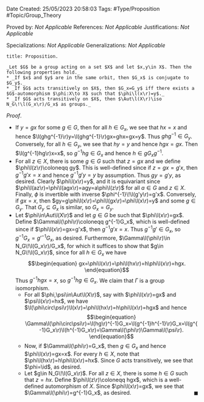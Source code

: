 <div class="topSpace"></div>

Date Created: 25/05/2023 20:58:03
Tags: #Type/Proposition #Topic/Group_Theory

Proved by: _Not Applicable_
References: _Not Applicable_
Justifications: _Not Applicable_

Specializations: _Not Applicable_
Generalizations: _Not Applicable_

``` ad-Proposition
title: Proposition.

_Let $G$ be a group acting on a set $X$ and let $x,y\in X$. Then the following properties hold._
* _If $x$ and $y$ are in the same orbit, then $G_x$ is conjugate to $G_y$._
* _If $G$ acts transitively on $X$, then $G_x=G_y$ iff there exists a $G$-automorphism $\phi:X\to X$ such that $\phi\l(x\r)=y$._
* _If $G$ acts transitively on $X$, then $\Aut\l(X\r)\iso N_G\!\l(G_x\r)/G_x$ as groups._

```

_Proof_.
* If $y=gx$ for some $g\in G$, then for all $h\in G_x$, we see that $hx=x$ and hence $\l(ghg^{-1}\r)y=\l(ghg^{-1}\r)gx=ghx=gx=y$. Thus $ghg^{-1}\in G_y$. Conversely, for all $h\in G_y$, we see that $hy=y$ and hence $hgx=gx$. Then $\l(g^{-1}hg\r)x=x$, so $g^{-1}hg\in G_x$ and hence $h\in gG_xg^{-1}$.
* For all $z\in X$, there is some $g\in G$ such that $z=gx$ and we define $\phi\l(z\r)\coloneqq gy$. This is well-defined since if $z=gx=g'x$, then $g^{-1}g'x=x$ and hence $g^{-1}g'y=y$ by assumption. Thus $gy=g'y$, as desired. Clearly $\phi\l(x\r)=y$, and it is equivariant since $\phi\l(az\r)=\phi\l(agx\r)=agy=a\phi\l(z\r)$ for all $a\in G$ and $z\in X$. Finally, $\phi$ is invertible with inverse $\phi^{-1}\!\l(g'y\r)=g'x$. Conversely, if $gx=x$, then $gy=g\phi\l(x\r)=\phi\l(gx\r)=\phi\l(x\r)=y$ and some $g\in G_y$. That $G_y\subseteq G_x$ is similar, so $G_x=G_y$.
* Let $\phi\in\Aut\l(X\r)$ and let $g\in G$ be such that $\phi\l(x\r)=gx$. Define $\Gamma\l(\phi\r)\coloneqq g^{-1}G_x$, which is well-defined since if $\phi\l(x\r)=gx=g'x$, then $g^{-1}g'x=x$. Thus $g^{-1}g'\in G_x$, so $g^{-1}G_x=g'^{-1}G_x$, as desired. Furthermore, $\Gamma\l(\phi\r)\in N_G\!\l(G_x\r)/G_x$, for which it suffices to show that $g\in N_G\!\l(G_x\r)$, since for all $h\in G_x$ we have
$$\begin{equation}
    gx=\phi\l(x\r)=\phi\l(hx\r)=h\phi\l(x\r)=hgx.
\end{equation}$$
Thus $g^{-1}hgx=x$, so $g^{-1}hg\in G_x$. We claim that $\Gamma$ is a group isomorphism. 
  * For all $\phi,\psi\in\Aut\l(X\r)$, say with $\phi\l(x\r)=gx$ and $\psi\l(x\r)=hx$, we have $\l(\phi\circ\psi\r)\l(x\r)=\phi\l(hx\r)=h\phi\l(x\r)=hgx$ and hence
    $$\begin{equation}
        \Gamma\l(\phi\circ\psi\r)=\l(hg\r)^{-1}G_x=\l(g^{-1}h^{-1}\r)G_x=\l(g^{-1}G_x\r)\l(h^{-1}G_x\r)=\Gamma\l(\phi\r)\Gamma\l(\psi\r).
    \end{equation}$$
  * Now, if $\Gamma\l(\phi\r)=G_x$, then $g\in G_x$ and hence $\phi\l(x\r)=gx=x$. For every $h\in X$, note that $\phi\l(hx\r)=h\phi\l(x\r)=hx$. Since $G$ acts transitively, we see that $\phi=\id$, as desired.
  * Let $g\in N_G\!\l(G_x\r)$. For all $z\in X$, there is some $h\in G$ such that $z=hx$. Define $\phi\l(z\r)\coloneqq hgx$, which is a well-defined automorphism of $X$. Since $\phi\l(x\r)=gx$, we see that $\Gamma\l(\phi\r)=g^{-1}G_x$, as desired.<span style="float:right;">$\blacksquare$</span>
